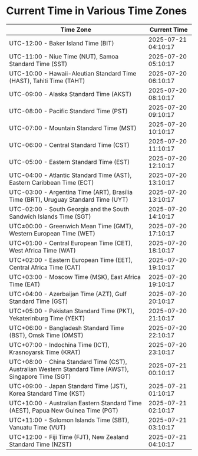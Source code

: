 # Current Time in Various Time Zones

| Time Zone | Current Time |
|-----------|--------------|
| UTC-12:00 - Baker Island Time (BIT) | 2025-07-21 04:10:17 |
| UTC-11:00 - Niue Time (NUT), Samoa Standard Time (SST) | 2025-07-20 05:10:17 |
| UTC-10:00 - Hawaii-Aleutian Standard Time (HAST), Tahiti Time (TAHT) | 2025-07-20 06:10:17 |
| UTC-09:00 - Alaska Standard Time (AKST) | 2025-07-20 08:10:17 |
| UTC-08:00 - Pacific Standard Time (PST) | 2025-07-20 09:10:17 |
| UTC-07:00 - Mountain Standard Time (MST) | 2025-07-20 10:10:17 |
| UTC-06:00 - Central Standard Time (CST) | 2025-07-20 11:10:17 |
| UTC-05:00 - Eastern Standard Time (EST) | 2025-07-20 12:10:17 |
| UTC-04:00 - Atlantic Standard Time (AST), Eastern Caribbean Time (ECT) | 2025-07-20 13:10:17 |
| UTC-03:00 - Argentina Time (ART), Brasília Time (BRT), Uruguay Standard Time (UYT) | 2025-07-20 13:10:17 |
| UTC-02:00 - South Georgia and the South Sandwich Islands Time (SGT) | 2025-07-20 14:10:17 |
| UTC±00:00 - Greenwich Mean Time (GMT), Western European Time (WET) | 2025-07-20 17:10:17 |
| UTC+01:00 - Central European Time (CET), West Africa Time (WAT) | 2025-07-20 18:10:17 |
| UTC+02:00 - Eastern European Time (EET), Central Africa Time (CAT) | 2025-07-20 19:10:17 |
| UTC+03:00 - Moscow Time (MSK), East Africa Time (EAT) | 2025-07-20 19:10:17 |
| UTC+04:00 - Azerbaijan Time (AZT), Gulf Standard Time (GST) | 2025-07-20 20:10:17 |
| UTC+05:00 - Pakistan Standard Time (PKT), Yekaterinburg Time (YEKT) | 2025-07-20 21:10:17 |
| UTC+06:00 - Bangladesh Standard Time (BST), Omsk Time (OMST) | 2025-07-20 22:10:17 |
| UTC+07:00 - Indochina Time (ICT), Krasnoyarsk Time (KRAT) | 2025-07-20 23:10:17 |
| UTC+08:00 - China Standard Time (CST), Australian Western Standard Time (AWST), Singapore Time (SGT) | 2025-07-21 00:10:17 |
| UTC+09:00 - Japan Standard Time (JST), Korea Standard Time (KST) | 2025-07-21 01:10:17 |
| UTC+10:00 - Australian Eastern Standard Time (AEST), Papua New Guinea Time (PGT) | 2025-07-21 02:10:17 |
| UTC+11:00 - Solomon Islands Time (SBT), Vanuatu Time (VUT) | 2025-07-21 03:10:17 |
| UTC+12:00 - Fiji Time (FJT), New Zealand Standard Time (NZST) | 2025-07-21 04:10:17 |

